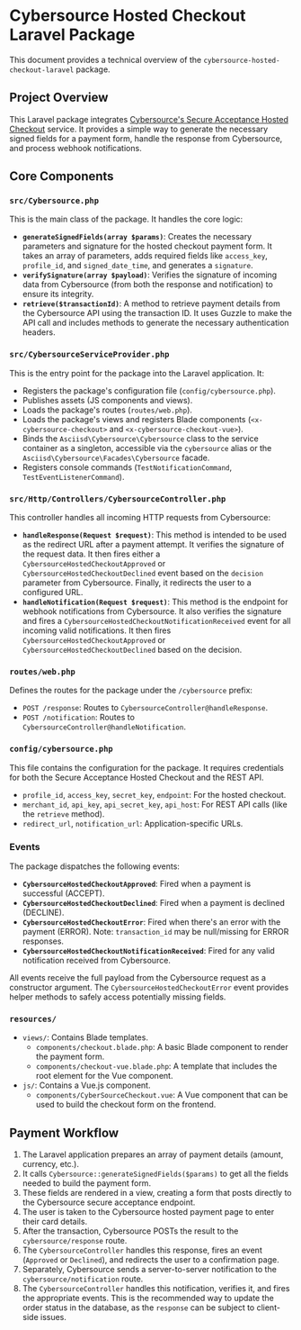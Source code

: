 # Cybersource Hosted Checkout Laravel Package

This document provides a technical overview of the `cybersource-hosted-checkout-laravel` package.

## Project Overview

This Laravel package integrates [Cybersource's Secure Acceptance Hosted Checkout](https://www.cybersource.com/products/payment_security/secure_acceptance_hosted_checkout/) service. It provides a simple way to generate the necessary signed fields for a payment form, handle the response from Cybersource, and process webhook notifications.

## Core Components

### `src/Cybersource.php`

This is the main class of the package. It handles the core logic:

- **`generateSignedFields(array $params)`**: Creates the necessary parameters and signature for the hosted checkout payment form. It takes an array of parameters, adds required fields like `access_key`, `profile_id`, and `signed_date_time`, and generates a `signature`.
- **`verifySignature(array $payload)`**: Verifies the signature of incoming data from Cybersource (from both the response and notification) to ensure its integrity.
- **`retrieve($transactionId)`**: A method to retrieve payment details from the Cybersource API using the transaction ID. It uses Guzzle to make the API call and includes methods to generate the necessary authentication headers.

### `src/CybersourceServiceProvider.php`

This is the entry point for the package into the Laravel application. It:

- Registers the package's configuration file (`config/cybersource.php`).
- Publishes assets (JS components and views).
- Loads the package's routes (`routes/web.php`).
- Loads the package's views and registers Blade components (`<x-cybersource-checkout>` and `<x-cybersource-checkout-vue>`).
- Binds the `Asciisd\Cybersource\Cybersource` class to the service container as a singleton, accessible via the `cybersource` alias or the `Asciisd\Cybersource\Facades\Cybersource` facade.
- Registers console commands (`TestNotificationCommand`, `TestEventListenerCommand`).

### `src/Http/Controllers/CybersourceController.php`

This controller handles all incoming HTTP requests from Cybersource:

- **`handleResponse(Request $request)`**: This method is intended to be used as the redirect URL after a payment attempt. It verifies the signature of the request data. It then fires either a `CybersourceHostedCheckoutApproved` or `CybersourceHostedCheckoutDeclined` event based on the `decision` parameter from Cybersource. Finally, it redirects the user to a configured URL.
- **`handleNotification(Request $request)`**: This method is the endpoint for webhook notifications from Cybersource. It also verifies the signature and fires a `CybersourceHostedCheckoutNotificationReceived` event for all incoming valid notifications. It then fires `CybersourceHostedCheckoutApproved` or `CybersourceHostedCheckoutDeclined` based on the decision.

### `routes/web.php`

Defines the routes for the package under the `/cybersource` prefix:

- `POST /response`: Routes to `CybersourceController@handleResponse`.
- `POST /notification`: Routes to `CybersourceController@handleNotification`.

### `config/cybersource.php`

This file contains the configuration for the package. It requires credentials for both the Secure Acceptance Hosted Checkout and the REST API.

- `profile_id`, `access_key`, `secret_key`, `endpoint`: For the hosted checkout.
- `merchant_id`, `api_key`, `api_secret_key`, `api_host`: For REST API calls (like the `retrieve` method).
- `redirect_url`, `notification_url`: Application-specific URLs.

### Events

The package dispatches the following events:

- **`CybersourceHostedCheckoutApproved`**: Fired when a payment is successful (ACCEPT).
- **`CybersourceHostedCheckoutDeclined`**: Fired when a payment is declined (DECLINE).
- **`CybersourceHostedCheckoutError`**: Fired when there's an error with the payment (ERROR). Note: `transaction_id` may be null/missing for ERROR responses.
- **`CybersourceHostedCheckoutNotificationReceived`**: Fired for any valid notification received from Cybersource.

All events receive the full payload from the Cybersource request as a constructor argument. The `CybersourceHostedCheckoutError` event provides helper methods to safely access potentially missing fields.

### `resources/`

- `views/`: Contains Blade templates.
  - `components/checkout.blade.php`: A basic Blade component to render the payment form.
  - `components/checkout-vue.blade.php`: A template that includes the root element for the Vue component.
- `js/`: Contains a Vue.js component.
  - `components/CyberSourceCheckout.vue`: A Vue component that can be used to build the checkout form on the frontend.

## Payment Workflow

1.  The Laravel application prepares an array of payment details (amount, currency, etc.).
2.  It calls `Cybersource::generateSignedFields($params)` to get all the fields needed to build the payment form.
3.  These fields are rendered in a view, creating a form that posts directly to the Cybersource secure acceptance endpoint.
4.  The user is taken to the Cybersource hosted payment page to enter their card details.
5.  After the transaction, Cybersource POSTs the result to the `cybersource/response` route.
6.  The `CybersourceController` handles this response, fires an event (`Approved` or `Declined`), and redirects the user to a confirmation page.
7.  Separately, Cybersource sends a server-to-server notification to the `cybersource/notification` route.
8.  The `CybersourceController` handles this notification, verifies it, and fires the appropriate events. This is the recommended way to update the order status in the database, as the `response` can be subject to client-side issues.

